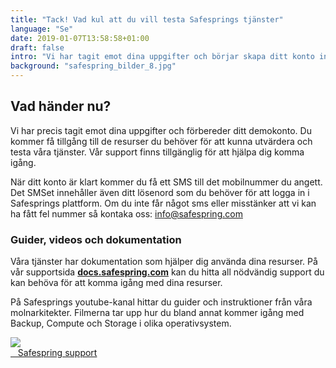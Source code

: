 ```yaml
---
title: "Tack! Vad kul att du vill testa Safesprings tjänster"
language: "Se"
date: 2019-01-07T13:58:58+01:00
draft: false
intro: "Vi har tagit emot dina uppgifter och börjar skapa ditt konto inom kort. Läs gärna mer om tjänsterna eller ta del av våra videoguider."
background: "safespring_bilder_8.jpg"
---
```

## Vad händer nu?
Vi har precis tagit emot dina uppgifter och förbereder ditt demokonto. Du kommer få tillgång till de resurser du behöver för att kunna utvärdera och testa våra tjänster. Vår support finns tillgänglig för att hjälpa dig komma igång.

När ditt konto är klart kommer du få ett SMS till det mobilnummer du angett. Det SMSet innehåller även ditt lösenord som du behöver för att logga in i Safesprings plattform. Om du inte får något sms eller misstänker att vi kan ha fått fel nummer så kontaka oss: <a href="mailto:info@safespring.com" id="text-button">info@safespring.com</a>

### Guider, videos och dokumentation
Våra tjänster har dokumentation som hjälper dig använda dina resurser. På vår supportsida **<a href="https://docs.safespring.com">docs.safespring.com</a>** kan du hitta all nödvändig support du kan behöva för att komma igång med dina resurser.

På Safesprings youtube-kanal hittar du guider och instruktioner från våra molnarkitekter. Filmerna tar upp hur du bland annat kommer igång med Backup, Compute och Storage i olika operativsystem.

<div class="partner-grid">

<a href="https://www.youtube.com/channel/UCvMh9YaZWGixXoIwZRRUU8A?view_as=subscriber">
  <div class="partner-container"><img class="partnerlogo" src="/tjanster/Images/logos/safespring_youtube_logo.png">
  </div>
</a>
<a href="/support">
  <div class="partner-container"><i class="fas fa-file-alt"></i>&nbsp;&nbsp;&nbsp;Safespring support
  </div>
</a>
</div>
